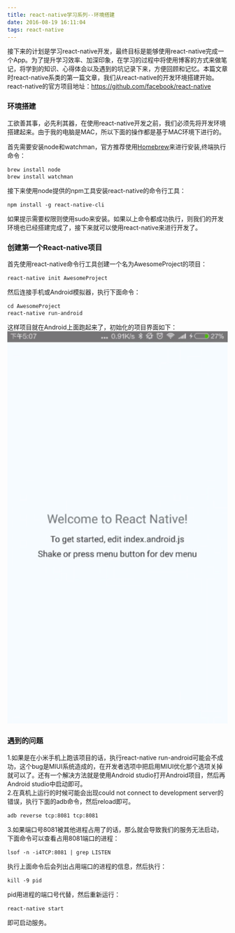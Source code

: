 ```yaml
---
title: react-native学习系列--环境搭建
date: 2016-08-19 16:11:04
tags: react-native
---
```

接下来的计划是学习react-native开发，最终目标是能够使用react-native完成一个App。为了提升学习效率、加深印象，在学习的过程中将使用博客的方式来做笔记，将学到的知识、心得体会以及遇到的坑记录下来，方便回顾和记忆。本篇文章时react-native系类的第一篇文章，我们从react-native的开发环境搭建开始。  
  react-native的官方项目地址：<https://github.com/facebook/react-native>

### 环境搭建
  工欲善其事，必先利其器，在使用react-native开发之前，我们必须先将开发环境搭建起来。由于我的电脑是MAC，所以下面的操作都是基于MAC环境下进行的。  
  
  首先需要安装node和watchman，官方推荐使用[Homebrew](http://brew.sh/)来进行安装,终端执行命令：

```  
brew install node  
brew install watchman  
```
接下来使用node提供的npm工具安装react-native的命令行工具：  

```
npm install -g react-native-cli
```
如果提示需要权限则使用sudo来安装。如果以上命令都成功执行，则我们的开发环境也已经搭建完成了，接下来就可以使用react-native来进行开发了。

### 创建第一个React-native项目
首先使用react-native命令行工具创建一个名为AwesomeProject的项目：  

```
react-native init AwesomeProject
```
然后连接手机或Android模拟器，执行下面命令：  

```
cd AwesomeProject
react-native run-android
```
这样项目就在Android上面跑起来了，初始化的项目界面如下：  
![](/img/3/react-native-init-project.png)

### 遇到的问题
1.如果是在小米手机上跑该项目的话，执行react-native run-android可能会不成功，这个bug是MIUI系统造成的，在开发者选项中把启用MIUI优化那个选项关掉就可以了。还有一个解决方法就是使用Android studio打开Android项目，然后再Android studio中启动即可。  
2.在真机上运行的时候可能会出现could not connect to development server的错误，执行下面的adb命令，然后reload即可。
  
```
adb reverse tcp:8081 tcp:8081
```
3.如果端口号8081被其他进程占用了的话，那么就会导致我们的服务无法启动，下面命令可以查看占用8081端口的进程：  

```
lsof -n -i4TCP:8081 | grep LISTEN
```
执行上面命令后会列出占用端口的进程的信息，然后执行：  

```
kill -9 pid
```
pid用进程的端口号代替，然后重新运行：  

```
react-native start
```
即可启动服务。
















